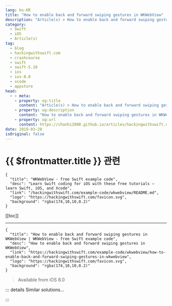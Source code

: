 ```yaml
---
lang: ko-KR
title: "How to enable back and forward swiping gestures in WKWebView"
description: "Article(s) > How to enable back and forward swiping gestures in WKWebView"
category:
  - Swift
  - iOS
  - Article(s)
tag: 
  - blog
  - hackingwithswift.com
  - crashcourse
  - swift
  - swift-5.10
  - ios
  - ios-8.0
  - xcode
  - appstore
head:
  - - meta:
    - property: og:title
      content: "Article(s) > How to enable back and forward swiping gestures in WKWebView"
    - property: og:description
      content: "How to enable back and forward swiping gestures in WKWebView"
    - property: og:url
      content: https://chanhi2000.github.io/articles/hackingwithswift.com/example-code/wkwebview/how-to-enable-back-and-forward-swiping-gestures-in-wkwebview.html
date: 2019-03-28
isOriginal: false
---
```


# {{ $frontmatter.title }} 관련

```component VPCard
{
  "title": "WKWebView - free Swift example code",
  "desc": "Learn Swift coding for iOS with these free tutorials – learn Swift, iOS, and Xcode",
  "link": "/hackingwithswift.com/example-code/wkwebview/README.md",
  "logo": "https://hackingwithswift.com/favicon.svg",
  "background": "rgba(174,10,10,0.2)"
}
```

[[toc]]

---

```component VPCard
{
  "title": "How to enable back and forward swiping gestures in WKWebView | WKWebView - free Swift example code",
  "desc": "How to enable back and forward swiping gestures in WKWebView",
  "link": "https://hackingwithswift.com/example-code/wkwebview/how-to-enable-back-and-forward-swiping-gestures-in-wkwebview",
  "logo": "https://hackingwithswift.com/favicon.svg",
  "background": "rgba(174,10,10,0.2)"
}
```

> Available from iOS 8.0

<!-- TODO: 작성 -->

<!-- 
One of the many advantages of `WKWebView` over `UIWebView` is its ability to draw on some of the native user interface of Safari. It's a long way from the `SFSafariViewController` that was introduced in iOS 9.0, but you can enable the built-in gestures that let users go back and forward by swiping left and right.

Here's the code:

```swift
webView.allowsBackForwardNavigationGestures = true
```

-->

::: details Similar solutions…

<!--
/quick-start/swiftui/all-swiftui-property-wrappers-explained-and-compared">All SwiftUI property wrappers explained and compared 
/quick-start/swiftui/swiftui-tips-and-tricks">SwiftUI tips and tricks 
/example-code/uikit/how-to-create-live-playgrounds-in-xcode">How to create live playgrounds in Xcode 
/example-code/games/how-to-create-a-random-terrain-tile-map-using-sktilemapnode-and-gkperlinnoisesource">How to create a random terrain tile map using SKTileMapNode and GKPerlinNoiseSource 
/quick-start/swiftui/how-to-use-instruments-to-profile-your-swiftui-code-and-identify-slow-layouts">How to use Instruments to profile your SwiftUI code and identify slow layouts</a>
-->

:::

